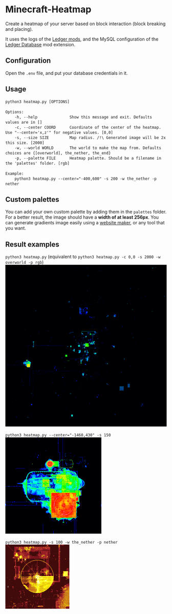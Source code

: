 # Minecraft-Heatmap
Create a heatmap of your server based on block interaction (block breaking and placing).

It uses the logs of the [Ledger mods](https://github.com/QuiltServerTools/Ledger), and the MySQL configuration of the [Ledger Database](https://github.com/QuiltServerTools/Ledger-Databases) mod extension.

## Configuration

Open the `.env` file, and put your database credentials in it.

## Usage

```
python3 heatmap.py [OPTIONS]

Options:
    -h, --help              Show this message and exit. Defaults values are in []
    -c, --center COORD      Coordinate of the center of the heatmap. Use "--center='x,z'" for negative values. [0,0]
    -s, --size SIZE         Map radius. /!\ Generated image will be 2x this size. [2000]
    -w, --world WORLD       The world to make the map from. Defaults choices are {[overworld], the_nether, the_end}
    -p, --palette FILE      Heatmap palette. Should be a filename in the 'palettes' folder. [rgb]

Example:
    python3 heatmap.py --center="-400,600" -s 200 -w the_nether -p nether
```

## Custom palettes

You can add your own custom palette by adding them in the `palettes` folder.
For a better result, the image should have a **width of at least 256px**.
You can generate gradients image easily using a [website maker](https://angrytools.com/gradient/image/), or any tool that you want.

## Result examples

`python3 heatmap.py` (equivalent to `python3 heatmap.py -c 0,0 -s 2000 -w overworld -p rgb`)
![overworld_rgb](results/heatmap_0,0_x2000_overworld_rgb.png)

`python3 heatmap.py --center="-1460,430" -s 150`
![custom_base](results/heatmap_-1460,430_x150_overworld_rgb.png)

`python3 heatmap.py -s 100 -w the_nether -p nether`  
![the_nether_nether](results/heatmap_0,0_x100_the_nether_nether.png)
